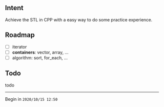 ## Intent

Achieve the STL in CPP with a easy way to do some practice experience.

## Roadmap

* [ ] iterator
* [ ] **containers**: vector, array, ...
* [ ] algorithm: sort, for_each, ...

## Todo

todo

---
Begin in ``2020/10/15 12:50``
